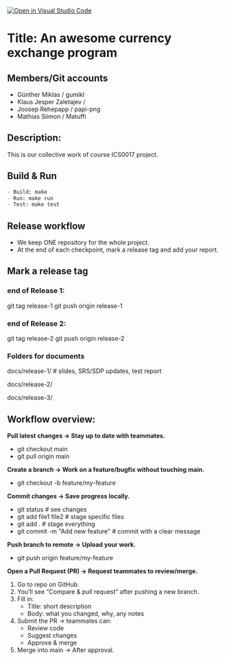 [![Open in Visual Studio Code](https://classroom.github.com/assets/open-in-vscode-2e0aaae1b6195c2367325f4f02e2d04e9abb55f0b24a779b69b11b9e10269abc.svg)](https://classroom.github.com/online_ide?assignment_repo_id=20630500&assignment_repo_type=AssignmentRepo)

# Title: An awesome currency exchange program

## Members/Git accounts

- Günther Miklas / gumikl
- Klaus Jesper Zaletajev /
- Joosep Rehepapp / papi-png
- Mathias Siimon / Matuffi

## Description:

This is our collective work of course ICS0017 project.

## Build & Run

```python
- Build: make
- Run: make run
- Test: make test
```

## Release workflow

- We keep ONE repository for the whole project.
- At the end of each checkpoint, mark a release tag and add your report.

## Mark a release tag

### end of Release 1:

git tag release-1
git push origin release-1

### end of Release 2:

git tag release-2
git push origin release-2

### Folders for documents

docs/release-1/  # slides, SRS/SDP updates, test report

docs/release-2/

docs/release-3/

## Workflow overview:

**Pull latest changes → Stay up to date with teammates.**

- git checkout main
- git pull origin main

**Create a branch → Work on a feature/bugfix without touching main.**

- git checkout -b feature/my-feature

**Commit changes → Save progress locally.**

- git status                       # see changes
- git add file1 file2              # stage specific files
- git add .                        # stage everything
- git commit -m "Add new feature"  # commit with a clear message

**Push branch to remote → Upload your work.**

- git push origin feature/my-feature

**Open a Pull Request (PR) → Request teammates to review/merge.**

1. Go to repo on GitHub.
2. You’ll see “Compare & pull request” after pushing a new branch.
3. Fill in:
   - Title: short description
   - Body: what you changed, why, any notes
4. Submit the PR → teammates can:
   - Review code
   - Suggest changes
   - Approve & merge
5. Merge into main → After approval.
